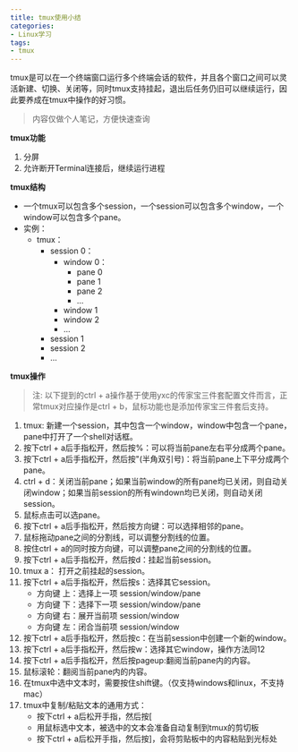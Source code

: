 ```yaml
---
title: tmux使用小结
categories:
- Linux学习
tags:
- tmux
---
```

tmux是可以在一个终端窗口运行多个终端会话的软件，并且各个窗口之间可以灵活新建、切换、关闭等，同时tmux支持挂起，退出后任务仍旧可以继续运行，因此要养成在tmux中操作的好习惯。

> 内容仅做个人笔记，方便快速查询  

**tmux功能**
1. 分屏
2. 允许断开Terminal连接后，继续运行进程  

**tmux结构**
- 一个tmux可以包含多个session，一个session可以包含多个window，一个window可以包含多个pane。
- 实例：
    - tmux：
        - session 0：
            - window 0：
                - pane 0
                - pane 1
                - pane 2
                - ...
            - window 1
            - window 2
            - ...
        - session 1
        - session 2
        - ...

**tmux操作**

> 注: 以下提到的ctrl + a操作基于使用yxc的传家宝三件套配置文件而言，正常tmux对应操作是ctrl + b，鼠标功能也是添加传家宝三件套后支持。
1. tmux: 新建一个session，其中包含一个window，window中包含一个pane，pane中打开了一个shell对话框。
2. 按下ctrl + a后手指松开，然后按%：可以将当前pane左右平分成两个pane。
3. 按下ctrl + a后手指松开，然后按"(半角双引号)：将当前pane上下平分成两个pane。
4. ctrl + d：关闭当前pane；如果当前window的所有pane均已关闭，则自动关闭window；如果当前session的所有windown均已关闭，则自动关闭session。
5. 鼠标点击可以选pane。
6. 按下ctrl + a后手指松开，然后按方向键：可以选择相邻的pane。
7. 鼠标拖动pane之间的分割线，可以调整分割线的位置。
8. 按住ctrl + a的同时按方向键，可以调整pane之间的分割线的位置。
9. 按下ctrl + a后手指松开，然后按d：挂起当前session。
10. tmux a： 打开之前挂起的session。
12. 按下ctrl + a后手指松开，然后按s：选择其它session。  
    - 方向键 上：选择上一项 session/window/pane
    - 方向键 下：选择下一项 session/window/pane
    - 方向键 右：展开当前项 session/window
    - 方向键 左：闭合当前项 session/window
13. 按下ctrl + a后手指松开，然后按c：在当前session中创建一个新的window。
14. 按下ctrl + a后手指松开，然后按w：选择其它window，操作方法同12
15. 按下ctrl + a后手指松开，然后按pageup:翻阅当前pane内的内容。
16. 鼠标滚轮：翻阅当前pane内的内容。
17. 在tmux中选中文本时，需要按住shift键。（仅支持windows和linux，不支持mac）
18. tmux中复制/粘贴文本的通用方式：
    - 按下ctrl + a后松开手指，然后按[
    - 用鼠标选中文本，被选中的文本会准备自动复制到tmux的剪切板
    - 按下ctrl + a后松开手指，然后按]，会将剪贴板中的内容粘贴到光标处